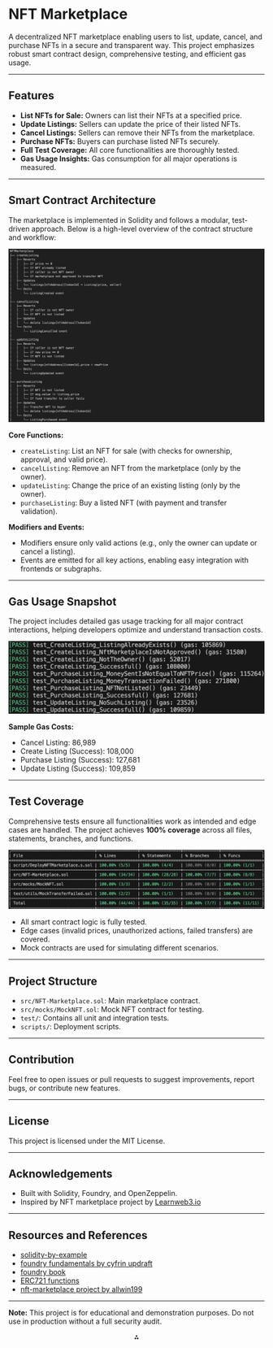 # NFT Marketplace

A decentralized NFT marketplace enabling users to list, update, cancel, and purchase NFTs in a secure and transparent way. This project emphasizes robust smart contract design, comprehensive testing, and efficient gas usage.

---

## Features

- **List NFTs for Sale:** Owners can list their NFTs at a specified price.
- **Update Listings:** Sellers can update the price of their listed NFTs.
- **Cancel Listings:** Sellers can remove their NFTs from the marketplace.
- **Purchase NFTs:** Buyers can purchase listed NFTs securely.
- **Full Test Coverage:** All core functionalities are thoroughly tested.
- **Gas Usage Insights:** Gas consumption for all major operations is measured.

---

## Smart Contract Architecture

The marketplace is implemented in Solidity and follows a modular, test-driven approach. Below is a high-level overview of the contract structure and workflow:

![workflow_and_logic](images/workflow_and_logic.png)

**Core Functions:**

- `createListing`: List an NFT for sale (with checks for ownership, approval, and valid price).
- `cancelListing`: Remove an NFT from the marketplace (only by the owner).
- `updateListing`: Change the price of an existing listing (only by the owner).
- `purchaseListing`: Buy a listed NFT (with payment and transfer validation).

**Modifiers and Events:**

- Modifiers ensure only valid actions (e.g., only the owner can update or cancel a listing).
- Events are emitted for all key actions, enabling easy integration with frontends or subgraphs.

---

## Gas Usage Snapshot

The project includes detailed gas usage tracking for all major contract interactions, helping developers optimize and understand transaction costs.

![gas_usage](images/gas_usage.png)

**Sample Gas Costs:**

- Cancel Listing: 86,989
- Create Listing (Success): 108,000
- Purchase Listing (Success): 127,681
- Update Listing (Success): 109,859

---

## Test Coverage

Comprehensive tests ensure all functionalities work as intended and edge cases are handled. The project achieves **100% coverage** across all files, statements, branches, and functions.

![test_coverage](images/test_coverage.png)

- All smart contract logic is fully tested.
- Edge cases (invalid prices, unauthorized actions, failed transfers) are covered.
- Mock contracts are used for simulating different scenarios.

---

## Project Structure

- `src/NFT-Marketplace.sol`: Main marketplace contract.
- `src/mocks/MockNFT.sol`: Mock NFT contract for testing.
- `test/`: Contains all unit and integration tests.
- `scripts/`: Deployment scripts.

---

## Contribution

Feel free to open issues or pull requests to suggest improvements, report bugs, or contribute new features.

---

## License

This project is licensed under the MIT License.

---

## Acknowledgements

- Built with Solidity, Foundry, and OpenZeppelin.
- Inspired by NFT marketplace project by [Learnweb3.io](https://learnweb3.io/lessons/build-a-full-stack-nft-marketplace-like-open-sea-from-scratch-using-next-js-hardhat-rainbow-kit-and-celo/)

---

## Resources and References

- [solidity-by-example](https://solidity-by-example.org/)
- [foundry fundamentals by cyfrin updraft](https://updraft.cyfrin.io/courses/foundry)
- [foundry book](https://getfoundry.sh/introduction/getting-started)
- [ERC721 functions](https://docs.openzeppelin.com/contracts/3.x/api/token/erc721)
- [nft-marketplace project by allwin199](https://github.com/allwin199/nft-marketplace)

---

**Note:** This project is for educational and demonstration purposes. Do not use in production without a full security audit.

<div style="text-align: center">⁂</div>

